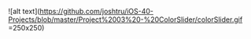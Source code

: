 ![alt text](https://github.com/joshtru/iOS-40-Projects/blob/master/Project%2003%20-%20ColorSlider/colorSlider.gif =250x250)
